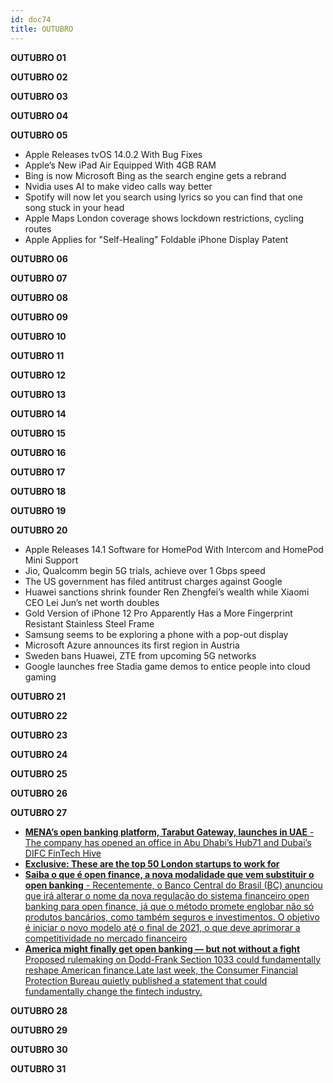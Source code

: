 ```yaml
---
id: doc74
title: OUTUBRO
---
```


**OUTUBRO 01**

**OUTUBRO 02**

**OUTUBRO 03**

**OUTUBRO 04**

**OUTUBRO 05**

- Apple Releases tvOS 14.0.2 With Bug Fixes
- Apple’s New iPad Air Equipped With 4GB RAM
- Bing is now Microsoft Bing as the search engine gets a rebrand
- Nvidia uses AI to make video calls way better
- Spotify will now let you search using lyrics so you can find that one song stuck in your head
- Apple Maps London coverage shows lockdown restrictions, cycling routes
- Apple Applies for "Self-Healing" Foldable iPhone Display Patent

**OUTUBRO 06**

**OUTUBRO 07**

**OUTUBRO 08**

**OUTUBRO 09**

**OUTUBRO 10**

**OUTUBRO 11**

**OUTUBRO 12**

**OUTUBRO 13**

**OUTUBRO 14**

**OUTUBRO 15**

**OUTUBRO 16**

**OUTUBRO 17**

**OUTUBRO 18**

**OUTUBRO 19**

**OUTUBRO 20**

- Apple Releases 14.1 Software for HomePod With Intercom and HomePod Mini Support
- Jio, Qualcomm begin 5G trials, achieve over 1 Gbps speed
- The US government has filed antitrust charges against Google
- Huawei sanctions shrink founder Ren Zhengfei’s wealth while Xiaomi CEO Lei Jun’s net worth doubles
- Gold Version of iPhone 12 Pro Apparently Has a More Fingerprint Resistant Stainless Steel Frame
- Samsung seems to be exploring a phone with a pop-out display
- Microsoft Azure announces its first region in Austria
- Sweden bans Huawei, ZTE from upcoming 5G networks
- Google launches free Stadia game demos to entice people into cloud gaming

**OUTUBRO 21**

**OUTUBRO 22**

**OUTUBRO 23**

**OUTUBRO 24**

**OUTUBRO 25**

**OUTUBRO 26**

**OUTUBRO 27**

- [**MENA’s open banking platform, Tarabut Gateway, launches in UAE** - The company has opened an office in Abu Dhabi’s Hub71 and Dubai’s DIFC FinTech Hive](https://gulfbusiness.com/menas-open-banking-platform-tarabut-gateway-launches-in-uae/)
- [**Exclusive: These are the top 50 London startups to work for** ](https://www.cityam.com/exclusive-these-are-the-top-50-london-startups-to-work-for/)
- [**Saiba o que é open finance, a nova modalidade que vem substituir o open banking** - Recentemente, o Banco Central do Brasil (BC) anunciou que irá alterar o nome da nova regulação do sistema financeiro open banking para open finance, já que o método promete englobar não só produtos bancários, como também seguros e investimentos. O objetivo é iniciar o novo modelo até o final de 2021, o que deve aprimorar a competitividade no mercado financeiro](https://kontaazul.com.br/saiba-o-que-e-open-finance-a-nova-modalidade-que-vem-substituir-o-open-banking/)
- [**America might finally get open banking — but not without a fight** Proposed rulemaking on Dodd-Frank Section 1033 could fundamentally reshape American finance.Late last week, the Consumer Financial Protection Bureau quietly published a statement that could fundamentally change the fintech industry.](https://www.protocol.com/open-banking-dodd-frank-data-fintech)

**OUTUBRO 28**

**OUTUBRO 29**

**OUTUBRO 30**

**OUTUBRO 31**
